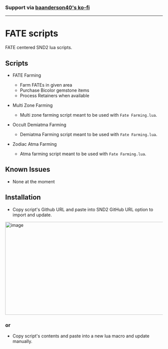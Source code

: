 ### Support via [baanderson40's ko-fi](https://ko-fi.com/baanderson40)
---

# FATE scripts

FATE centered SND2 lua scripts. 

## Scripts
- FATE Farming
  
  - Farm FATEs in given area
  - Purchase Bicolor gemstone items
  - Process Retainers when available
    
- Multi Zone Farming
  - Multi zone farming script meant to be used with `Fate Farming.lua`.

- Occult Demiatma Farming
  - Demiatma Farming script meant to be used with `Fate Farming.lua`.
 
- Zodiac Atma Farming
  - Atma farming script meant to be used with `Fate Farming.lua`.

## Known Issues
- None at the moment

## Installation
- Copy script's Github URL and paste into SND2 GitHub URL option to import and update.
<img width="1186" height="297" alt="image" src="https://github.com/user-attachments/assets/e862f1f7-d8ae-4957-9e2c-d5fc471351cc" />


### or

- Copy script's contents and paste into a new lua macro and update manually. 
